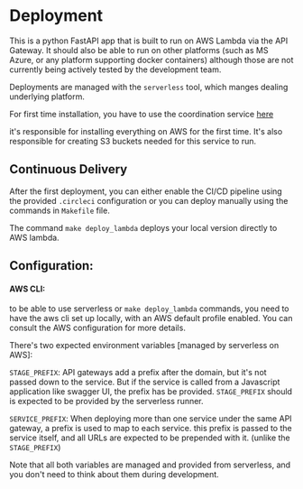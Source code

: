 # Deployment

This is a python FastAPI app that is built to run on AWS Lambda
via the API Gateway.
It should also be able to run on other platforms
(such as MS Azure, or any platform supporting docker containers)
although those are not currently being actively tested
by the development team.

Deployments are managed with the `serverless` tool,
which manges dealing underlying platform.

For first time installation, you have to use the coordination service
[here](https://github.com/ACWIC/employer-coordinator)

it's responsible for installing everything on AWS for the first time.
It's also responsible for creating S3 buckets needed for this service to run.


## Continuous Delivery
After the first deployment, you can either enable the CI/CD pipeline using
the provided `.circleci` configuration or you can deploy manually using
the commands in `Makefile` file.

The command `make deploy_lambda` deploys your local
version directly to AWS lambda.

## Configuration:

#### AWS CLI:
to be able to use serverless or `make deploy_lambda` commands, you need to have
the aws cli set up locally, with an AWS default profile enabled.
You can consult the AWS configuration for more details.

There's two expected environment variables [managed by serverless on AWS]:

`STAGE_PREFIX`: API gateways add a prefix after the domain, but it's not passed down to the service.
But if the service is called from a Javascript application like swagger UI, the prefix has be provided.
`STAGE_PREFIX` should is expected to be provided by the serverless runner.


`SERVICE_PREFIX`: When deploying more than one service under the same API gateway, a prefix is used to
map to each service. this prefix is passed to the service itself, and all URLs are expected to be prepended
with it. (unlike the `STAGE_PREFIX`)

Note that all both variables are managed and provided from serverless, and you don't need to think about them
during development.
